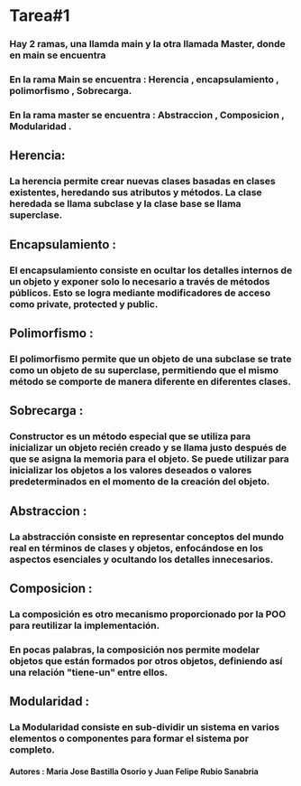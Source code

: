 # Tarea#1

### Hay 2 ramas, una llamda main y la otra llamada Master, donde en main se encuentra 
### En la rama Main se encuentra : Herencia , encapsulamiento , polimorfismo , Sobrecarga.
### En la rama master se encuentra : Abstraccion , Composicion , Modularidad .


## Herencia: 
### La herencia permite crear nuevas clases basadas en clases existentes, heredando sus atributos y métodos. La clase heredada se llama subclase y la clase base se llama superclase.

## Encapsulamiento :
### El encapsulamiento consiste en ocultar los detalles internos de un objeto y exponer solo lo necesario a través de métodos públicos. Esto se logra mediante modificadores de acceso como private, protected y public.


## Polimorfismo :
### El polimorfismo permite que un objeto de una subclase se trate como un objeto de su superclase, permitiendo que el mismo método se comporte de manera diferente en diferentes clases.


## Sobrecarga : 
### Constructor es un método especial que se utiliza para inicializar un objeto recién creado y se llama justo después de que se asigna la memoria para el objeto. Se puede utilizar para inicializar los objetos a los valores deseados o valores predeterminados en el momento de la creación del objeto. 

## Abstraccion : 
### La abstracción consiste en representar conceptos del mundo real en términos de clases y objetos, enfocándose en los aspectos esenciales y ocultando los detalles innecesarios.


## Composicion :
### La composición es otro mecanismo proporcionado por la POO para reutilizar la implementación.
### En pocas palabras, la composición nos permite modelar objetos que están formados por otros objetos, definiendo así una relación "tiene-un" entre ellos.

## Modularidad : 
### La Modularidad consiste en sub-dividir un sistema en varios elementos o componentes para formar el sistema por completo.

#### Autores : Maria Jose Bastilla Osorio y Juan Felipe Rubio Sanabria


